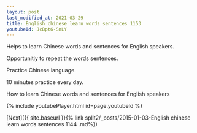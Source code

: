 ```yaml
---
layout: post
last_modified_at: 2021-03-29
title: English chinese learn words sentences 1153 
youtubeId: JcBpt6-SnLY
---
```

 
 
Helps to learn Chinese words and sentences for English speakers.

Opportunitiy to repeat the words sentences. 

Practice Chinese language. 
 
10 minutes practice every day. 
 
How to learn Chinese words and sentences for English speakers 
 
{% include youtubePlayer.html id=page.youtubeId %}
 
 
[Next]({{ site.baseurl }}{% link  split2/_posts/2015-01-03-English chinese learn words sentences 1144 .md%})
 
